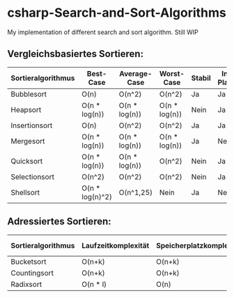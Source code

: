 # csharp-Search-and-Sort-Algorithms
My implementation of different search and sort algorithm. Still WIP

## Vergleichsbasiertes Sortieren:
| Sortieralgorithmus	| Best-Case |	Average-Case |	Worst-Case |	Stabil |	In-Place | Done |
|---------------------|-----------|--------------|-------------|---------|-----------|------|
| Bubblesort | O(n) |	O(n^2) |	O(n^2) |	Ja |	Ja | Ja |
| Heapsort |	O(n * log(n)) |	O(n * log(n)) |	O(n * log(n)) |	Nein |	Ja | Nein |
| Insertionsort |	O(n) |	O(n^2) |	O(n^2) |	Ja |	Ja | Nein |
| Mergesort |	O(n * log(n)) |	O(n * log(n)) |	O(n * log(n)) |	Ja |	Nein | Ja |
| Quicksort |	O(n * log(n)) |	O(n * log(n)) |	O(n^2) |	Nein |	Ja | Nein |
| Selectionsort |	O(n^2) |	O(n^2) |	O(n^2) |	Nein |	Ja | Nein |
| Shellsort	|	O(n * log(n)^2) |	O(n^1,25) |	Nein |	Ja | Nein | Nein |

## Adressiertes Sortieren:
| Sortieralgorithmus |	Laufzeitkomplexität |	Speicherplatzkomplexität |	Stabil |	In-Place | Done |
|--------------------|----------------------|--------------------------|---------|-----------|------|
| Bucketsort |	O(n+k) |	O(n+k) |	Ja |	Nein | Nein |
| Countingsort |	O(n+k) |	O(n+k) |	Ja |	Nein | Nein |
| Radixsort	| O(n * l) |	O(n) |	Ja |	Nein | Nein |
